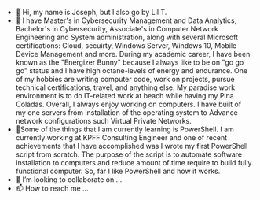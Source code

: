 - 👋 Hi, my name is Joseph, but I also go by Lil T.
- 👀 I have Master's in Cybersecurity Management and Data Analytics, Bachelor's in Cybersecurity, Associate's in Computer Network Engineering and System administration, along with 
several Microsoft certifications: Cloud, secuirty, Windows Server, Windows 10, Mobile Device Management and more. During my academic career, I have been known as the "Energizer Bunny"
because I always like to be on "go go go" status and I have high octane-levels of energy and endurance. One of my hobbies are writing computer code, work on projects, pursue technical certifications, travel, and anything else. My paradise work environment is to do IT-related work at beach while having my Pina Coladas. Overall, I always enjoy working on computers. I have built of my one servers from installation of the operating system to Advance network configurations such Virtual Private Networks.
- 🌱Some of the things that I am currently learning is PowerShell. I am currently working at KPFF Consulting Engineer and one of recent achievements that I have accomplished was I wrote my first PowerShell script from scratch. The purpose of the script is to automate software installation to computers and reduce amount of time require to build fully functional computer. So, far I like PowerShell and how it works.
- 💞️ I’m looking to collaborate on ...
- 📫 How to reach me ...

<!---
LilTitanium/LilTitanium is a ✨ special ✨ repository because its `README.md` (this file) appears on your GitHub profile.
You can click the Preview link to take a look at your changes.
--->
